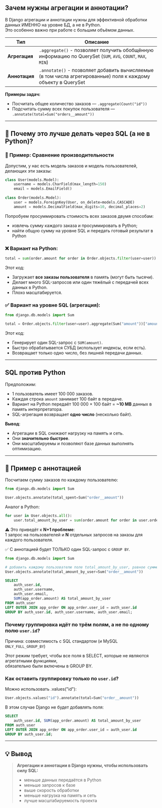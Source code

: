 ## Зачем нужны агрегации и аннотации?

В Django агрегации и аннотации нужны для эффективной обработки данных ИМЕННО на уровне БД, а не в Python.  
Это особенно важно при работе с большим объёмом данных.


| Тип           | Описание                                                                                                      |
| ------------- |---------------------------------------------------------------------------------------------------------------|
| **Агрегация** | `.aggregate()` - позволяет получить обобщённую информацию по QuerySet (`SUM`, `AVG`, `COUNT`, `MAX`, `MIN`)   |
| **Аннотация** | `.annotate()` - позволяет добавить вычисляемые (в том числа агрегированные) поля к каждому объекту в QuerySet |

**Примеры задач:**

* Посчитать общее количество заказов — `.aggregate(Count("id"))`
* Подсчитать сумму всех покупок пользователя — `.annotate(total=Sum("orders__amount"))`

---

## 🔹 Почему это лучше делать через SQL (а не в Python)?

### 📌 Пример: Сравнение производительности

Допустим, у нас есть модель заказов и модель пользователей, делающих эти заказы:

```python
class User(models.Model):
    username = models.CharField(max_length=150)
    email = models.EmailField()
    
class Order(models.Model):
    user = models.ForeignKey(User, on_delete=models.CASCADE)
    amount = models.DecimalField(max_digits=10, decimal_places=2)
```

Попробуем просуммировать стоимость всех заказов двумя способам:
- извлечь сумму каждого заказа и просуммировать в Python;
- найти общую сумму на уровне SQL и передать готовый результат в Python

### ❌ Вариант на Python:

```python
total = sum(order.amount for order in Order.objects.filter(user=user))
```

Этот код:

* Загружает **все заказы пользователя** в память (могут быть тысячи).
* Делает много SQL-запросов или один тяжёлый с передачей всех данных в Python.
* Плохо масштабируется.

### ✅ Вариант на уровне SQL (агрегация):

```python
from django.db.models import Sum

total = Order.objects.filter(user=user).aggregate(Sum("amount"))["amount__sum"]
```

Этот код:

* Генерирует один SQL-запрос с `SUM(amount)`.
* Быстро обрабатывается СУБД (использует индексы, если есть).
* Возвращает только одно число, без лишней передачи данных.

---

## SQL против Python

Предположим:

* 1 пользователь имеет 100 000 заказов.
* Каждая строка `amount` занимает 100 байт в передаче.
* Вариант на Python передаёт 100 000 × 100 байт = **\~10 MB** данных в память интерпретатора.
* SQL-агрегация возвращает **одно число** (несколько байт).

**Вывод**:

* Агрегации в SQL снижают нагрузку на память и сеть.
* Они **значительно быстрее**.
* Они масштабируемы и позволяют базе данных выполнять оптимизацию.

---

## 🔹 Пример с аннотацией

Посчитаем сумму заказов по каждому пользователю:

```python
from django.db.models import Sum

User.objects.annotate(total_spent=Sum("order__amount"))
```

Аналог в Python:

```python
for user in User.objects.all():
    user.total_amount_by_user = sum(order.amount for order in user.order_set.all())
```

⚠ Это приведёт к **N+1 проблеме**:  
1 запрос на пользователей и **N** отдельных запросов на заказы для каждого пользователя. 

✅ С аннотацией будет ТОЛЬКО один SQL-запрос с `GROUP BY`.

```python
from django.db.models import Sum

# добавить каждому пользователю поле total_amount_by_user, равное сумме всех заказов пользователя
User.objects.annotate(total_amount_by_user=Sum("order__amount"))
```

```sql
SELECT 
    auth_user.id, 
    auth_user.username, 
    auth_user.email,
    SUM(app_order.amount) AS total_amount_by_user
FROM auth_user
LEFT OUTER JOIN app_order ON app_order.user_id = auth_user.id
GROUP BY auth_user.id, auth_user.username, auth_user.email;
```
### Почему группировка идёт по трём полям, а не по одному полю `user.id`?

Причина: совместимость с SQL стандартом (и MySQL `ONLY_FULL_GROUP_BY`)

Этот режим требует, чтобы все поля в SELECT, которые не являются агрегатными функциями,  
обязательно были включены в GROUP BY.

### Как оставить группировку только по `user.id`?

Можно использовать .values("id"):

```python
User.objects.values("id").annotate(total=Sum("order__amount"))
```
В этом случае Django не будет добавлять поля:

```sql
SELECT 
    auth_user.id, SUM(app_order.amount) AS total_amount_by_user
FROM auth_user
LEFT OUTER JOIN app_order ON app_order.user_id = auth_user.id
GROUP BY auth_user.id;
```
---

## 💡 Вывод

> **Агрегации и аннотации в Django нужны, чтобы использовать силу SQL:**
>
> * меньше данных передаётся в Python
> * меньше запросов к базе
> * выше скорость обработки
> * меньше нагрузка на память и сеть
> * лучше масштабируемость проекта

